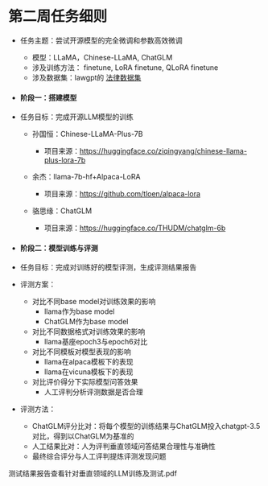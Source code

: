 # 第二周任务细则

- 任务主题：尝试开源模型的完全微调和参数高效微调
  - 模型：LLaMA，Chinese-LLaMA, ChatGLM
  - 涉及训练方法： finetune, LoRA finetune, QLoRA finetune
  - 涉及数据集：lawgpt的 [法律数据集](http://github.com/pengxiao-song/LaWGPT )


- #### 阶段一：搭建模型

- 任务目标：完成开源LLM模型的训练

  - 孙国恒：Chinese-LLaMA-Plus-7B

    - 项目来源：https://huggingface.co/ziqingyang/chinese-llama-plus-lora-7b

  - 余杰：llama-7b-hf+Alpaca-LoRA
    - 项目来源：https://github.com/tloen/alpaca-lora

  - 骆思缘：ChatGLM
    - 项目来源：https://huggingface.co/THUDM/chatglm-6b



- #### 阶段二：模型训练与评测

- 任务目标：完成对训练好的模型评测，生成评测结果报告

- 评测方案：
  - 对比不同base model对训练效果的影响
    - llama作为base model
    - ChatGLM作为base model
  - 对比不同数据格式对训练效果的影响
    - llama基座epoch3与epoch6对比
  - 对比不同模板对模型表现的影响
    - llama在alpaca模板下的表现
    - llama在vicuna模板下的表现
  - 对比评价得分下实际模型问答效果
    - 人工评判分析评测数据是否合理

- 评测方法：
  - ChatGLM评分比对：将每个模型的训练结果与ChatGLM投入chatgpt-3.5对比，得到以ChatGLM为基准的
  - 人工结果比对：人为评判垂直领域问答结果合理性与准确性
  - 最终综合评分与人工评判提炼评测发现问题

测试结果报告查看针对垂直领域的LLM训练及测试.pdf
